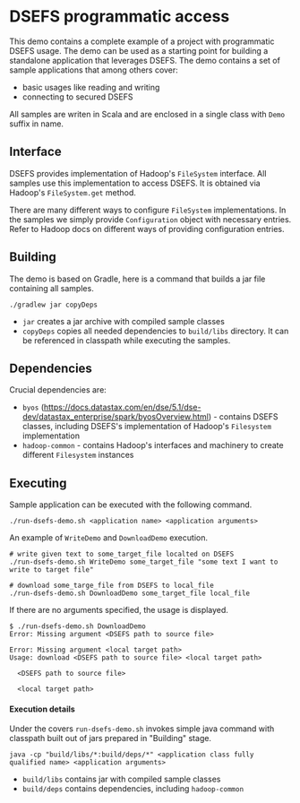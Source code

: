 # DSEFS programmatic access

This demo contains a complete example of a project with programmatic DSEFS
usage. The demo can be used as a starting point for building a standalone
application that leverages DSEFS. The demo contains a set of sample
applications that among others cover:
- basic usages like reading and writing
- connecting to secured DSEFS

All samples are writen in Scala and are enclosed in a single class with
`Demo` suffix in name.

## Interface

DSEFS provides implementation of Hadoop's `FileSystem` interface. All
samples use this implementation to access DSEFS. It is obtained via
Hadoop's `FileSystem.get` method.

There are many different ways to configure `FileSystem` implementations.
In the samples we simply provide `Configuration` object with necessary
entries. Refer to Hadoop docs on different ways of providing
configuration entries.

## Building

The demo is based on Gradle, here is a command that builds a jar file
containing all samples.

```
./gradlew jar copyDeps
```

- `jar` creates a jar archive with compiled sample classes
- `copyDeps` copies all needed dependencies to `build/libs` directory. It
can be referenced in classpath while executing the samples.

## Dependencies
Crucial dependencies are:
- `byos` (https://docs.datastax.com/en/dse/5.1/dse-dev/datastax_enterprise/spark/byosOverview.html) -
contains DSEFS classes, including DSEFS's implementation of Hadoop's
`Filesystem` implementation
- `hadoop-common` - contains Hadoop's interfaces and machinery to create
different `Filesystem` instances

## Executing

Sample application can be executed with the following command.

```
./run-dsefs-demo.sh <application name> <application arguments>
```

An example of `WriteDemo` and `DownloadDemo` execution.

```
# write given text to some_target_file localted on DSEFS
./run-dsefs-demo.sh WriteDemo some_target_file "some text I want to write to target file"

# download some_targe_file from DSEFS to local_file
./run-dsefs-demo.sh DownloadDemo some_target_file local_file
```

If there are no arguments specified, the usage is displayed.

```
$ ./run-dsefs-demo.sh DownloadDemo
Error: Missing argument <DSEFS path to source file>

Error: Missing argument <local target path>
Usage: download <DSEFS path to source file> <local target path>

  <DSEFS path to source file>

  <local target path>
```

#### Execution details
Under the covers `run-dsefs-demo.sh` invokes simple java command with
classpath built out of jars prepared in "Building" stage.

```
java -cp "build/libs/*:build/deps/*" <application class fully qualified name> <application arguments>
```

- `build/libs` contains jar with compiled sample classes
- `build/deps` contains dependencies, including `hadoop-common`

